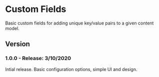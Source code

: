 # Custom Fields

Basic custom fields for adding unique key/value pairs to a given content model.

## Version
### 1.0.0 - Release: 3/10/2020
Intial release. Basic configuration options, simple UI and design.